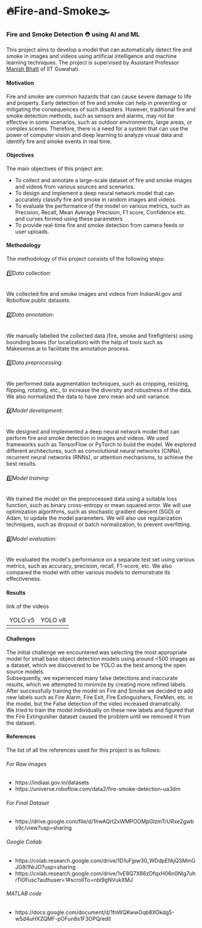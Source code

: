 # 🔥Fire-and-Smoke🌫️
<h3>Fire and Smoke Detection ⛑️ using AI and ML</h3>
This project aims to develop a model that can automatically detect fire and smoke in images and videos using artificial intelligence and machine learning techniques. The project is supervised by Assistant Professor <a href="https://www.iitg.ac.in/iitg_faculty_details?name=Manish-Bhatt&fac=T1kyemJyQ0pPN1I3blVENllFWjQ5dz09">Manish Bhatt</a> of IIT Guwahati.

<h4>Motivation</h4>
Fire and smoke are common hazards that can cause severe damage to life and property. Early detection of fire and smoke can help in preventing or mitigating the consequences of such disasters. However, traditional fire and smoke detection methods, such as sensors and alarms, may not be effective in some scenarios, such as outdoor environments, large areas, or complex scenes. Therefore, there is a need for a system that can use the power of computer vision and deep learning to analyze visual data and identify fire and smoke events in real time.

<h4>Objectives</h4>
The main objectives of this project are:
<ul>
<li>To collect and annotate a large-scale dataset of fire and smoke images and videos from various sources and scenarios.</li>
<li>To design and implement a deep neural network model that can accurately classify fire and smoke in random images and videos.</li>
<li>To evaluate the performance of the model on various metrics, such as Precision, Recall, Mean Average Precision, F1 score, Confidence etc. and curves formed using these parameters</li>
<li>To provide real-time fire and smoke detection from camera feeds or user uploads.</li>
</ul>

<h4>Methodology</h4>
The methodology of this project consists of the following steps:

<h6>1️⃣Data collection:</h6> We collected fire and smoke images and videos from IndianAI.gov and Roboflow public datasets.

<h6>2️⃣Data annotation:</h6> We manually labelled the collected data (fire, smoke and firefighters) using bounding boxes (for localization) with the help of tools such as Makesense.ai to facilitate the annotation process.

<h6>3️⃣Data preprocessing:</h6> We performed data augmentation techniques, such as cropping, resizing, flipping, rotating, etc., to increase the diversity and robustness of the data. We also normalized the data to have zero mean and unit variance.

<h6>4️⃣Model development:</h6> We designed and implemented a deep neural network model that can perform fire and smoke detection in images and videos. We used frameworks such as TensorFlow or PyTorch to build the model. We explored different architectures, such as convolutional neural networks (CNNs), recurrent neural networks (RNNs), or attention mechanisms, to achieve the best results.

<h6>5️⃣Model training:</h6> We trained the model on the preprocessed data using a suitable loss function, such as binary cross-entropy or mean squared error. We will use optimization algorithms, such as stochastic gradient descent (SGD) or Adam, to update the model parameters. We will also use regularization techniques, such as dropout or batch normalization, to prevent overfitting.

<h6>6️⃣Model evaluation:</h6> We evaluated the model's performance on a separate test set using various metrics, such as accuracy, precision, recall, F1-score, etc. We also compared the model with other various models to demonstrate its effectiveness.

<h4>Results</h4>
link of the videos 
<table>
  <thead>
    <td>
      YOLO v5
    </td>
    <td>
      YOLO v8
    </td>
  </thead>
  <tr>
    <td>
      <img src="">
    </td>
    <td>
      <img src="">
    </td>
  </tr>
</table>

<h4>Challenges</h4>

The initial challenge we encountered was selecting the most appropriate model for small base object detection models using around <500 images as a dataset, which we discovered to be YOLO as the best among the open source models.
<br>
Subsequently, we experienced many false detections and inaccurate results, which we attempted to minimize by creating more refined labels. After successfully training the model on Fire and Smoke we decided to add new labels such as Fire Alarm, Fire Exit, Fire Extinguishers, FireMen, etc. in the model, but the False detection of the video increased dramatically. 
<br>
We tried to train the model individually on these new labels and figured that the Fire Extinguisher dataset caused the problem until we removed it from the dataset.


<h4>References</h4>
The list of all the references used for this project is as follows:
<h6>For Raw images</h6>
<ul>
  <li>https://indiaai.gov.in/datasets</li>
   <li>https://universe.roboflow.com/data2/fire-smoke-detection-ua3dm</li>
</ul>
<h6>For Final Dataset</h6>
<ul>
  <li>
    https://drive.google.com/file/d/1hwAQrt2xWMPOOMpGlzmTrURxe2gwbs9c/view?usp=sharing
  </li>
</ul>
<h6>Google Collab</h6>
<ul>
  <li>https://colab.research.google.com/drive/1D1uFjpw30_WDdpEfAjQSMmGJG9i1NrJO?usp=sharing</li>
  <li>https://colab.research.google.com/drive/1vE8Q7X86zDfqxH06n0Nlg7uhrTI0Fusc?authuser=1#scrollTo=nbl9gNVukXMJ</li>
</ul>
<h6>MATLAB code</h6>
<ul>
  <li>https://docs.google.com/document/d/1fnWQKwwOqb8XOkdg5-w5d4uHXZQMF-pOFun8s1F3OPQ/edit</li>
</ul>


